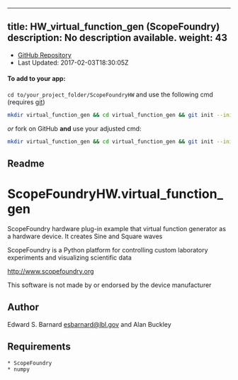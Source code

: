 
---
title: HW_virtual_function_gen (ScopeFoundry)
description: No description available.
weight: 43
---
- [GitHub Repository](https://github.com/ScopeFoundry/HW_virtual_function_gen)
- Last Updated: 2017-02-03T18:30:05Z


#### To add to your app:

`cd to/your_project_folder/ScopeFoundryHW` and use the following cmd (requires [git](/docs/100_development/20_git/))

```bash
mkdir virtual_function_gen && cd virtual_function_gen && git init --initial-branch=master && git remote add upstream_ScopeFoundry https://github.com/ScopeFoundry/HW_virtual_function_gen && git pull upstream_ScopeFoundry master && cd ..
```

*or* fork on GitHub **and** use your adjusted cmd:

```bash
mkdir virtual_function_gen && cd virtual_function_gen && git init --initial-branch=master && git remote add origin https://github.com/YOUR_GH_ACC/HW_virtual_function_gen && git pull origin master && cd ..
```

## Readme
ScopeFoundryHW.virtual_function_gen
===================================

ScopeFoundry hardware plug-in example that virtual function
generator as a hardware device. It creates Sine and Square waves

ScopeFoundry is a Python platform for controlling custom laboratory 
experiments and visualizing scientific data

<http://www.scopefoundry.org>

This software is not made by or endorsed by the device manufacturer


Author
----------

Edward S. Barnard <esbarnard@lbl.gov> and Alan Buckley


Requirements
------------

	* ScopeFoundry
	* numpy
